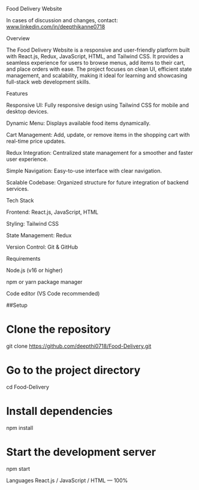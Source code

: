 
Food Delivery Website

In cases of discussion and changes, contact: www.linkedin.com/in/deepthikanne0718

Overview

The Food Delivery Website is a responsive and user-friendly platform built with React.js, Redux, JavaScript, HTML, and Tailwind CSS. It provides a seamless experience for users to browse menus, add items to their cart, and place orders with ease. The project focuses on clean UI, efficient state management, and scalability, making it ideal for learning and showcasing full-stack web development skills.

Features

Responsive UI: Fully responsive design using Tailwind CSS for mobile and desktop devices.

Dynamic Menu: Displays available food items dynamically.

Cart Management: Add, update, or remove items in the shopping cart with real-time price updates.

Redux Integration: Centralized state management for a smoother and faster user experience.

Simple Navigation: Easy-to-use interface with clear navigation.

Scalable Codebase: Organized structure for future integration of backend services.

Tech Stack

Frontend: React.js, JavaScript, HTML

Styling: Tailwind CSS

State Management: Redux

Version Control: Git & GitHub

Requirements

Node.js (v16 or higher)

npm or yarn package manager

Code editor (VS Code recommended)

##Setup
# Clone the repository
git clone https://github.com/deepthi0718/Food-Delivery.git

# Go to the project directory
cd Food-Delivery

# Install dependencies
npm install

# Start the development server
npm start

Languages
React.js / JavaScript / HTML — 100%
